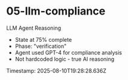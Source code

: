 # 05-llm-compliance

LLM Agent Reasoning

- State at 75% complete
- Phase: "verification"
- Agent used GPT-4 for compliance analysis
- Not hardcoded logic - true AI reasoning

Timestamp: 2025-08-10T19:28:28.636Z